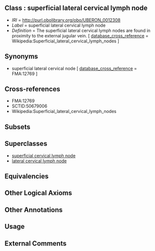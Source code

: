 
## Class : superficial lateral cervical lymph node

 * *IRI* = http://purl.obolibrary.org/obo/UBERON_0012308
 * *Label* = superficial lateral cervical lymph node
 * *Definition* = The superficial lateral cervical lymph nodes are found in proximity to the external jugular vein. [ [database_cross_reference](../../ef/oboInOwl#hasDbXref.md) = Wikipedia:Superficial_lateral_cervical_lymph_nodes ]

## Synonyms

 * superficial lateral cervical node [ [database_cross_reference](../../ef/oboInOwl#hasDbXref.md) = FMA:12769 ]

## Cross-references

 * FMA:12769
 * SCTID:50679006
 * Wikipedia:Superficial_lateral_cervical_lymph_nodes

## Subsets


## Superclasses

 * [superficial cervical lymph node](../../UBERON/70/UBERON_0004870.md)
 * [lateral cervical lymph node](../../UBERON/06/UBERON_0012306.md)

## Equivalencies


## Other Logical Axioms


## Other Annotations


## Usage


## External Comments

